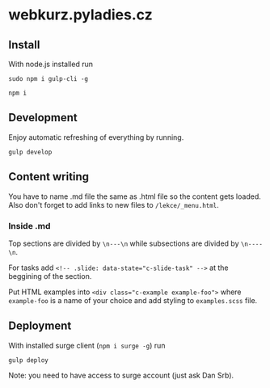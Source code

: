 # webkurz.pyladies.cz


## Install

With node.js installed run

```shell
sudo npm i gulp-cli -g
```

```shell
npm i
```


## Development

Enjoy automatic refreshing of everything by running.

```shell
gulp develop
```

## Content writing

You have to name .md file the same as .html file so the content gets loaded. 
Also don't forget to add links to new files to `/lekce/_menu.html`.


### Inside .md

Top sections are divided by `\n---\n` while subsections are divided by `\n----\n`.
 
For tasks add `<!-- .slide: data-state="c-slide-task" -->` at the beggining of the section.

Put HTML examples into `<div class="c-example example-foo">` where `example-foo` is a name of your choice and add styling to `examples.scss` file.



## Deployment

With installed surge client (`npm i surge -g`) run

```shell
gulp deploy
```

Note: you need to have access to surge account (just ask Dan Srb).
